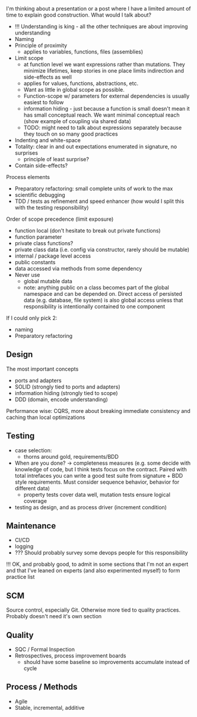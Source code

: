 I'm thinking about a presentation or a post where I have a limited amount of time to explain good construction. What would I talk about?
- !!! Understanding is king - all the other techniques are about improving understanding
- Naming
- Principle of proximity
  - applies to variables, functions, files (assemblies)
- Limit scope
  - at function level we want expressions rather than mutations. They minimize lifetimes, keep stories in one place limits indirection and side-effects as well
  - applies for values, functions, abstractions, etc. 
  - Want as little in global scope as possible. 
  - Function-scope w/ parameters for external dependencies is usually easiest to follow
  - information hiding - just because a function is small doesn't mean it has small conceptual reach. We want minimal conceptual reach (show example of coupling via shared data)
  - TODO: might need to talk about expressions separately because they touch on so many good practices
- Indenting and white-space
- Totality: clear in and out expectations enumerated in signature, no surprises 
  - principle of least surprise?
- Contain side-effects?

Process elements
- Preparatory refactoring: small complete units of work to the max
- scientific debugging
- TDD / tests as refinement and speed enhancer (how would I split this with the testing responsibility)


Order of scope precedence (limit exposure)
- function local (don't hesitate to break out private functions)
- function parameter
- private class functions?
- private class data (i.e. config via constructor, rarely should be mutable)
- internal / package level access
- public constants
- data accessed via methods from some dependency
- Never use
  - global mutable data
  - note: anything public on a class becomes part of the global namespace and can be depended on. Direct access of persisted data (e.g. database, file system) is also global access unless that responsibility is intentionally contained to one component


If I could only pick 2:
- naming
- Preparatory refactoring


## Design

The most important concepts
- ports and adapters
- SOLID (strongly tied to ports and adapters)
- information hiding (strongly tied to scope)
- DDD (domain, encode understanding)

Performance wise: CQRS, more about breaking immediate consistency and caching than local optimizations


## Testing
- case selection: 
  - thorns around gold, requirements/BDD
- When are you done? -> completeness measures (e.g. some decide with knowledge of code, but I think tests focus on the contract. Paired with total intrefaces you can write a good test suite from signature + BDD style requirements. Must consider sequence behavior, behavior for different data)
  - property tests cover data well, mutation tests ensure logical coverage
- testing as design, and as process driver (increment condition)

## Maintenance

- CI/CD
- logging
- ??? Should probably survey some devops people for this responsibility

!!! OK, and probably good, to admit in some sections that I'm not an expert and that I've leaned on experts (and also experimented myself) to form practice list

## SCM

Source control, especially Git. Otherwise more tied to quality practices. Probably doesn't need it's own section

## Quality

- SQC / Formal Inspection
- Retrospectives, process improvement boards
  - should have some baseline so improvements accumulate instead of cycle

## Process / Methods

- Agile
- Stable, incremental, additive